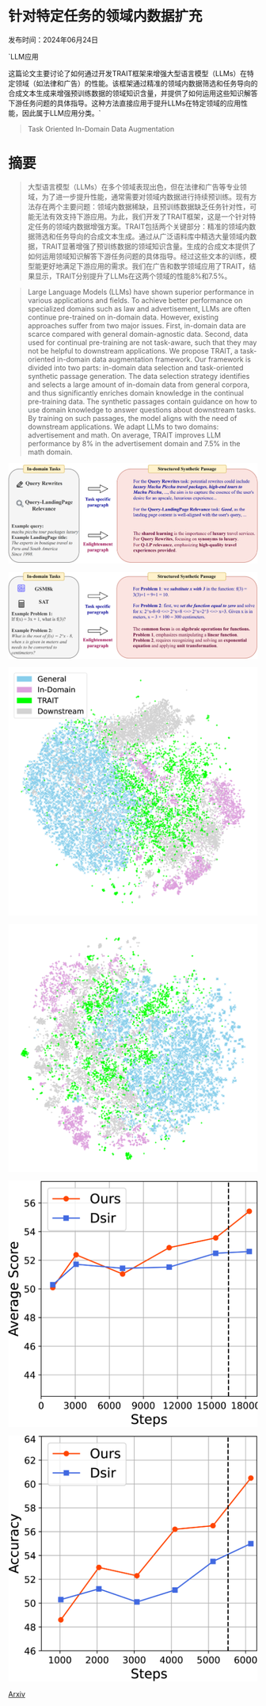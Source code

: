 # 针对特定任务的领域内数据扩充

发布时间：2024年06月24日

`LLM应用

这篇论文主要讨论了如何通过开发TRAIT框架来增强大型语言模型（LLMs）在特定领域（如法律和广告）的性能。该框架通过精准的领域内数据筛选和任务导向的合成文本生成来增强预训练数据的领域知识含量，并提供了如何运用这些知识解答下游任务问题的具体指导。这种方法直接应用于提升LLMs在特定领域的应用性能，因此属于LLM应用分类。`

> Task Oriented In-Domain Data Augmentation

# 摘要

> 大型语言模型（LLMs）在多个领域表现出色，但在法律和广告等专业领域，为了进一步提升性能，通常需要对领域内数据进行持续预训练。现有方法存在两个主要问题：领域内数据稀缺，且预训练数据缺乏任务针对性，可能无法有效支持下游应用。为此，我们开发了TRAIT框架，这是一个针对特定任务的领域内数据增强方案。TRAIT包括两个关键部分：精准的领域内数据筛选和任务导向的合成文本生成。通过从广泛语料库中精选大量领域内数据，TRAIT显著增强了预训练数据的领域知识含量。生成的合成文本提供了如何运用领域知识解答下游任务问题的具体指导。经过这些文本的训练，模型能更好地满足下游应用的需求。我们在广告和数学领域应用了TRAIT，结果显示，TRAIT分别提升了LLMs在这两个领域的性能8%和7.5%。

> Large Language Models (LLMs) have shown superior performance in various applications and fields. To achieve better performance on specialized domains such as law and advertisement, LLMs are often continue pre-trained on in-domain data. However, existing approaches suffer from two major issues. First, in-domain data are scarce compared with general domain-agnostic data. Second, data used for continual pre-training are not task-aware, such that they may not be helpful to downstream applications. We propose TRAIT, a task-oriented in-domain data augmentation framework. Our framework is divided into two parts: in-domain data selection and task-oriented synthetic passage generation. The data selection strategy identifies and selects a large amount of in-domain data from general corpora, and thus significantly enriches domain knowledge in the continual pre-training data. The synthetic passages contain guidance on how to use domain knowledge to answer questions about downstream tasks. By training on such passages, the model aligns with the need of downstream applications. We adapt LLMs to two domains: advertisement and math. On average, TRAIT improves LLM performance by 8% in the advertisement domain and 7.5% in the math domain.

![针对特定任务的领域内数据扩充](../../../paper_images/2406.16694/ads_passage.png)

![针对特定任务的领域内数据扩充](../../../paper_images/2406.16694/math_passage.png)

![针对特定任务的领域内数据扩充](../../../paper_images/2406.16694/x1.png)

![针对特定任务的领域内数据扩充](../../../paper_images/2406.16694/x2.png)

![针对特定任务的领域内数据扩充](../../../paper_images/2406.16694/x3.png)

![针对特定任务的领域内数据扩充](../../../paper_images/2406.16694/x4.png)

[Arxiv](https://arxiv.org/abs/2406.16694)